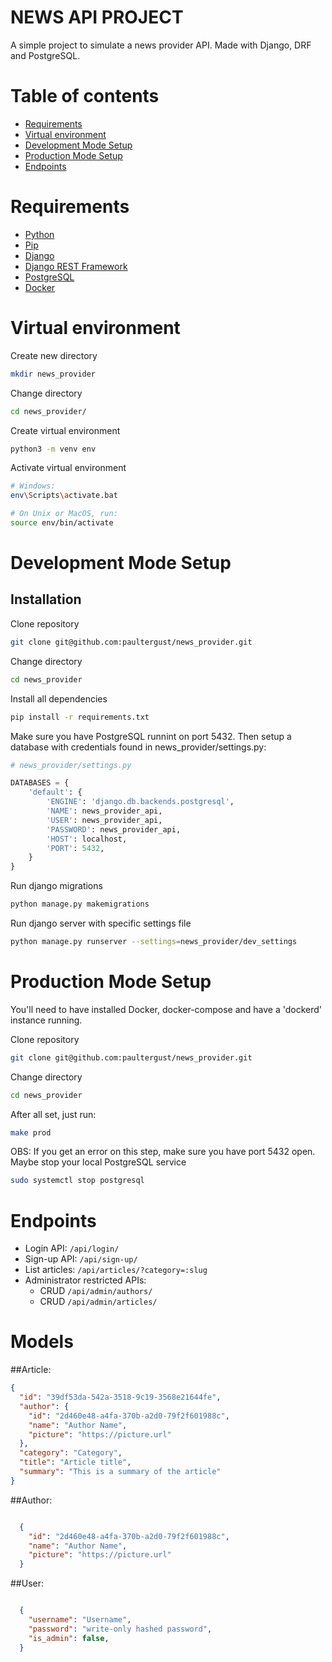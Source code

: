
# NEWS API PROJECT

  

A simple project to simulate a news provider API. Made with Django, DRF and PostgreSQL.



<a name=""></a>
# Table of contents

- [Requirements](#requirements)
- [Virtual environment](#virtual-environment)
- [Development Mode Setup](#dev_setup)
- [Production Mode Setup](#prod_setup)
- [Endpoints](#endpoints)
          
<a name="requirements"></a>
# Requirements 
 
- [Python](https://www.python.org/)
- [Pip](https://pip.pypa.io/)
- [Django](https://www.djangoproject.com)
- [Django REST Framework](https://www.django-rest-framework.org/)
- [PostgreSQL](https://www.postgresql.org/)
- [Docker](https://www.docker.com/)



# Virtual environment

  
Create new directory

```bash
mkdir news_provider
```
Change directory

```bash
cd news_provider/
```
Create virtual environment

```bash
python3 -m venv env
```
Activate virtual environment
```bash
# Windows:
env\Scripts\activate.bat

# On Unix or MacOS, run:
source env/bin/activate
```


<a name="dev_setup"></a>
# Development Mode Setup  

## Installation

Clone repository

```bash
git clone git@github.com:paultergust/news_provider.git
```
Change directory
```bash
cd news_provider
```
Install all dependencies
```bash
pip install -r requirements.txt
```

Make sure you have PostgreSQL runnint on port 5432. Then setup a database with credentials found in news_provider/settings.py:
  
```python
# news_provider/settings.py

DATABASES = {
    'default': {
        'ENGINE': 'django.db.backends.postgresql',
        'NAME': news_provider_api,
        'USER': news_provider_api,
        'PASSWORD': news_provider_api,
        'HOST': localhost,
        'PORT': 5432,
    }
}
```

Run django migrations
```bash
python manage.py makemigrations
```


Run django server with specific settings file
```bash
python manage.py runserver --settings=news_provider/dev_settings
```

<a name="prod_setup"></a>
# Production Mode Setup  

You'll need to have installed Docker, docker-compose and have a 'dockerd' instance running.

Clone repository

```bash
git clone git@github.com:paultergust/news_provider.git
```
Change directory
```bash
cd news_provider
```
After all set, just run:

```bash
make prod
```


OBS: If you get an error on this step, make sure you have port 5432 open. Maybe stop your local PostgreSQL service


```bash
sudo systemctl stop postgresql
```
<a name="endpoints"></a>
# Endpoints

- Login API: `/api/login/`
- Sign-up API: `/api/sign-up/`
- List articles: `/api/articles/?category=:slug`
- Administrator restricted APIs:
  - CRUD `/api/admin/authors/`
  - CRUD `/api/admin/articles/`


<a name="models"></a>
# Models

##Article:
  ```json
  {
    "id": "39df53da-542a-3518-9c19-3568e21644fe",
    "author": {
      "id": "2d460e48-a4fa-370b-a2d0-79f2f601988c",
      "name": "Author Name",
      "picture": "https://picture.url"
    },
    "category": "Category",
    "title": "Article title",
    "summary": "This is a summary of the article"
  }

```

##Author:
```json

  {
    "id": "2d460e48-a4fa-370b-a2d0-79f2f601988c",
    "name": "Author Name",
    "picture": "https://picture.url"
  }
```

##User:
```json

  {
    "username": "Username",
    "password": "write-only hashed password",
    "is_admin": false,
  }
```
